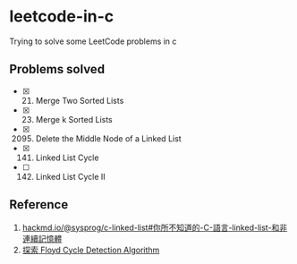 # leetcode-in-c
Trying to solve some LeetCode problems in c

## Problems solved

- [X] 21. Merge Two Sorted Lists
- [X] 23. Merge k Sorted Lists
- [X] 2095. Delete the Middle Node of a Linked List
- [X] 141. Linked List Cycle
- [ ] 142. Linked List Cycle II

## Reference
1. [hackmd.io/@sysprog/c-linked-list#你所不知道的-C-語言-linked-list-和非連續記憶體](https://hackmd.io/@sysprog/c-linked-list#%E4%BD%A0%E6%89%80%E4%B8%8D%E7%9F%A5%E9%81%93%E7%9A%84-C-%E8%AA%9E%E8%A8%80-linked-list-%E5%92%8C%E9%9D%9E%E9%80%A3%E7%BA%8C%E8%A8%98%E6%86%B6%E9%AB%94)
2. [探索 Floyd Cycle Detection Algorithm](https://medium.com/@orionssl/%E6%8E%A2%E7%B4%A2-floyd-cycle-detection-algorithm-934cdd05beb9)
<!-- 3.  -->
